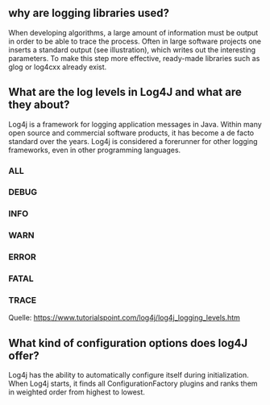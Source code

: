  ## why are logging libraries used?
When developing algorithms, a large amount of information must be output in order to be able to trace the process. Often in large software projects one inserts a standard output (see illustration), which writes out the interesting parameters. To make this step more effective, ready-made libraries such as glog or log4cxx already exist. 

## What are the log levels in Log4J and what are they about?
Log4j is a framework for logging application messages in Java. Within many open source and commercial software products, it has become a de facto standard over the years. Log4j is considered a forerunner for other logging frameworks, even in other programming languages.
### ALL
### DEBUG
### INFO
### WARN
### ERROR
### FATAL
### TRACE
Quelle: https://www.tutorialspoint.com/log4j/log4j_logging_levels.htm

## What kind of configuration options does log4J offer?
Log4j has the ability to automatically configure itself during initialization. When Log4j starts, it finds all ConfigurationFactory plugins and ranks them in weighted order from highest to lowest.